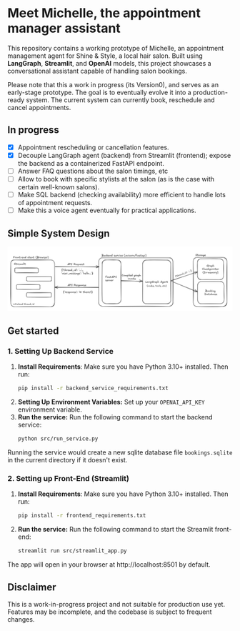 # Meet Michelle, the appointment manager assistant

This repository contains a working prototype of Michelle, an appointment management agent for Shine & Style, a local hair salon. Built using **LangGraph**, **Streamlit**, and **OpenAI** models, this project showcases a conversational assistant capable of handling salon bookings.

Please note that this a work in progress (its Version0), and serves as an early-stage prototype. The goal is to eventually evolve it into a production-ready system. The current system can currently book, reschedule and cancel appointments.

## In progress
- [X] Appointment rescheduling or cancellation features.
- [X] Decouple LangGraph agent (backend) from Streamlit (frontend); expose the backend as a containerized FastAPI endpoint.
- [ ] Answer FAQ questions about the salon timings, etc
- [ ] Allow to book with specific stylists at the salon (as is the case with certain well-known salons).
- [ ] Make SQL backend (checking availability) more efficient to handle lots of appointment requests.
- [ ] Make this a voice agent eventually for practical applications.

## Simple System Design
![Current System design](resources/system_design_v1.png)

## Get started
### 1. Setting Up Backend Service
1. **Install Requirements**: Make sure you have Python 3.10+ installed. Then run:
	```bash
	pip install -r backend_service_requirements.txt
	```
2. **Setting Up Environment Variables:** Set up your `OPENAI_API_KEY` environment variable.
3. **Run the service:** Run the following command to start the backend service:
	```bash
	python src/run_service.py
	```
Running the service would create a new sqlite database file `bookings.sqlite` in the current directory if it doesn't exist.

### 2. Setting up Front-End (Streamlit)
1. **Install Requirements**: Make sure you have Python 3.10+ installed. Then run:
	```bash
	pip install -r frontend_requirements.txt
	```
2. **Run the service:** Run the following command to start the Streamlit front-end:
	```bash
	streamlit run src/streamlit_app.py
	```
The app will open in your browser at http://localhost:8501 by default.

## Disclaimer

This is a work-in-progress project and not suitable for production use yet. Features may be incomplete, and the codebase is subject to frequent changes.
